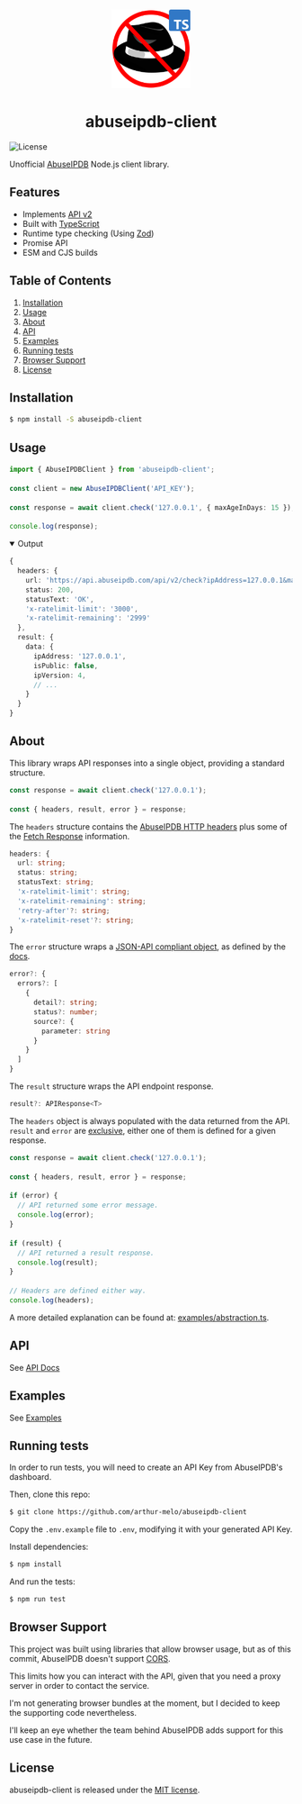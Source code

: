 <br>

<p align="center">
  <img src="./public/logo.svg" height="140">
</p>
<h1 align="center">
  abuseipdb-client
</h1>

![License](https://img.shields.io/github/license/arthur-melo/abuseipdb-client)

Unofficial [AbuseIPDB](https://www.abuseipdb.com/) Node.js client library.

## Features

- Implements [API v2](https://docs.abuseipdb.com/)
- Built with [TypeScript](https://www.typescriptlang.org/)
- Runtime type checking (Using [Zod](https://zod.dev/))
- Promise API
- ESM and CJS builds

## Table of Contents

1. [Installation](#installation)
2. [Usage](#usage)
3. [About](#about)
4. [API](#api)
5. [Examples](#examples)
6. [Running tests](#running-tests)
7. [Browser Support](#browser-support)
8. [License](#license)

## Installation

```bash
$ npm install -S abuseipdb-client
```

## Usage

```typescript
import { AbuseIPDBClient } from 'abuseipdb-client';

const client = new AbuseIPDBClient('API_KEY');

const response = await client.check('127.0.0.1', { maxAgeInDays: 15 });

console.log(response);
```

<details open>
  <summary>Output</summary>

```typescript
{
  headers: {
    url: 'https://api.abuseipdb.com/api/v2/check?ipAddress=127.0.0.1&maxAgeInDays=15',
    status: 200,
    statusText: 'OK',
    'x-ratelimit-limit': '3000',
    'x-ratelimit-remaining': '2999'
  },
  result: {
    data: {
      ipAddress: '127.0.0.1',
      isPublic: false,
      ipVersion: 4,
      // ...
    }
  }
}
```

</details>

## About

This library wraps API responses into a single object, providing a standard structure.

```typescript
const response = await client.check('127.0.0.1');

const { headers, result, error } = response;
```

The `headers` structure contains the [AbuseIPDB HTTP headers](https://docs.abuseipdb.com/#api-daily-rate-limits) plus some of the [Fetch Response](https://developer.mozilla.org/en-US/docs/Web/API/Response) information.

```typescript
headers: {
  url: string;
  status: string;
  statusText: string;
  'x-ratelimit-limit': string;
  'x-ratelimit-remaining': string;
  'retry-after'?: string;
  'x-ratelimit-reset'?: string;
}
```

The `error` structure wraps a [JSON-API compliant object](https://jsonapi.org/format/#error-objects), as defined by the [docs](https://docs.abuseipdb.com/#error-handling).

```typescript
error?: {
  errors?: [
    {
      detail?: string;
      status?: number;
      source?: {
        parameter: string
      }
    }
  ]
}
```

The `result` structure wraps the API endpoint response.

```typescript
result?: APIResponse<T>
```

The `headers` object is always populated with the data returned from the API. `result` and `error` are <u>exclusive</u>, either one of them is defined for a given response.

```typescript
const response = await client.check('127.0.0.1');

const { headers, result, error } = response;

if (error) {
  // API returned some error message.
  console.log(error);
}

if (result) {
  // API returned a result response.
  console.log(result);
}

// Headers are defined either way.
console.log(headers);
```

A more detailed explanation can be found at: [examples/abstraction.ts](https://github.com/arthur-melo/abuseipdb-client/tree/main/examples/abstraction.ts).

## API

See [API Docs](https://arthur-melo.github.io/abuseipdb-client/)

## Examples

See [Examples](https://github.com/arthur-melo/abuseipdb-client/tree/main/examples)

## Running tests

In order to run tests, you will need to create an API Key from AbuseIPDB's dashboard.

Then, clone this repo:

```bash
$ git clone https://github.com/arthur-melo/abuseipdb-client
```

Copy the `.env.example` file to `.env`, modifying it with your generated API Key.

Install dependencies:

```bash
$ npm install
```

And run the tests:

```bash
$ npm run test
```

## Browser Support

This project was built using libraries that allow browser usage, but as of this commit, AbuseIPDB doesn't support [CORS](https://developer.mozilla.org/en-US/docs/Web/HTTP/CORS).

This limits how you can interact with the API, given that you need a proxy server in order to contact the service.

I'm not generating browser bundles at the moment, but I decided to keep the supporting code nevertheless.

I'll keep an eye whether the team behind AbuseIPDB adds support for this use case in the future.

## License

abuseipdb-client is released under the [MIT license](https://github.com/arthur-melo/abuseipdb-client/LICENSE).
